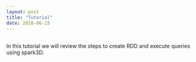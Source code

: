 ```yaml
---
layout: post
title: "Tutorial"
date: 2018-06-15
---
```


## 

In this tutorial we will review the steps to create RDD and execute queries using spark3D.
